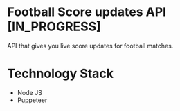 # Football Score updates API [IN_PROGRESS]
API that gives you live score updates for football matches.
# Technology Stack
* Node JS
* Puppeteer
